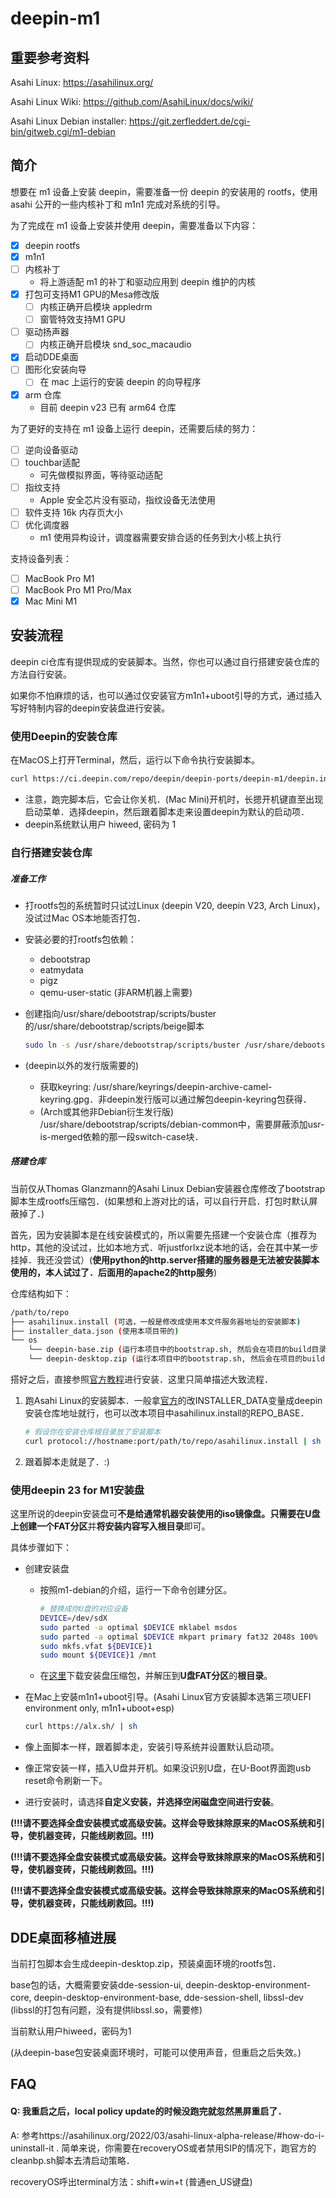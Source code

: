 # deepin-m1

## 重要参考资料

Asahi Linux: https://asahilinux.org/

Asahi Linux Wiki: https://github.com/AsahiLinux/docs/wiki/

Asahi Linux Debian installer: https://git.zerfleddert.de/cgi-bin/gitweb.cgi/m1-debian

## 简介

想要在 m1 设备上安装 deepin，需要准备一份 deepin 的安装用的 rootfs，使用 asahi 公开的一些内核补丁和 m1n1 完成对系统的引导。

为了完成在 m1 设备上安装并使用 deepin，需要准备以下内容：

- [x] deepin rootfs
- [x] m1n1
- [ ] 内核补丁
    - 将上游适配 m1 的补丁和驱动应用到 deepin 维护的内核
- [x] 打包可支持M1 GPU的Mesa修改版
    - [ ] 内核正确开启模块 appledrm
    - [ ] 窗管特效支持M1 GPU
- [ ] 驱动扬声器
    - [ ] 内核正确开启模块 snd_soc_macaudio
- [x] 启动DDE桌面
- [ ] 图形化安装向导
    - [ ] 在 mac 上运行的安装 deepin 的向导程序
- [x] arm 仓库
    - 目前 deepin v23 已有 arm64 仓库

为了更好的支持在 m1 设备上运行 deepin，还需要后续的努力：

- [ ] 逆向设备驱动
- [ ] touchbar适配
    - 可先做模拟界面，等待驱动适配
- [ ] 指纹支持
    - Apple 安全芯片没有驱动，指纹设备无法使用
- [ ] 软件支持 16k 内存页大小
- [ ] 优化调度器
    - m1 使用异构设计，调度器需要安排合适的任务到大小核上执行

支持设备列表：

- [ ] MacBook Pro M1
- [ ] MacBook Pro M1 Pro/Max
- [x] Mac Mini M1

## 安装流程

deepin ci仓库有提供现成的安装脚本。当然，你也可以通过自行搭建安装仓库的方法自行安装。

如果你不怕麻烦的话，也可以通过仅安装官方m1n1+uboot引导的方式，通过插入写好特制内容的deepin安装盘进行安装。

### 使用Deepin的安装仓库

在MacOS上打开Terminal，然后，运行以下命令执行安装脚本。

```zsh
curl https://ci.deepin.com/repo/deepin/deepin-ports/deepin-m1/deepin.install | sh
```

- 注意，跑完脚本后，它会让你关机．(Mac Mini)开机时，长摁开机键直至出现启动菜单．选择deepin，然后跟着脚本走来设置deepin为默认的启动项．
- deepin系统默认用户 hiweed, 密码为 1



### 自行搭建安装仓库

##### 准备工作

- 打rootfs包的系统暂时只试过Linux (deepin V20, deepin V23, Arch Linux)，没试过Mac OS本地能否打包．

- 安装必要的打rootfs包依赖：

  - debootstrap
  - eatmydata
  - pigz
  - qemu-user-static (非ARM机器上需要)

- 创建指向/usr/share/debootstrap/scripts/buster的/usr/share/debootstrap/scripts/beige脚本

  ```bash
  sudo ln -s /usr/share/debootstrap/scripts/buster /usr/share/debootstrap/scripts/beige
  ```

- (deepin以外的发行版需要的) 

  - 获取keyring: /usr/share/keyrings/deepin-archive-camel-keyring.gpg．非deepin发行版可以通过解包deepin-keyring包获得．
  - (Arch或其他非Debian衍生发行版) /usr/share/debootstrap/scripts/debian-common中，需要屏蔽添加usr-is-merged依赖的那一段switch-case块．

##### 搭建仓库


当前仅从Thomas Glanzmann的Asahi Linux Debian安装器仓库修改了bootstrap脚本生成rootfs压缩包．(如果想和上游对比的话，可以自行开启．打包时默认屏蔽掉了．) 

首先，因为安装脚本是在线安装模式的，所以需要先搭建一个安装仓库（推荐为http，其他的没试过，比如本地方式．听justforlxz说本地的话，会在其中某一步挂掉．我还没尝试）(**使用python的http.server搭建的服务器是无法被安装脚本使用的，本人试过了．后面用的apache2的http服务**)

仓库结构如下：

```bash
/path/to/repo
├── asahilinux.install (可选，一般是修改成使用本文件服务器地址的安装脚本)
├── installer_data.json (使用本项目带的)
└── os
    └── deepin-base.zip (运行本项目中的bootstrap.sh, 然后会在项目的build目录下生成)
    └── deepin-desktop.zip (运行本项目中的bootstrap.sh, 然后会在项目的build目录下生成)
```

搭好之后，直接参照[官方教程](https://asahilinux.org/2022/03/asahi-linux-alpha-release/)进行安装．这里只简单描述大致流程．

1. 跑Asahi Linux的安装脚本．一般拿[官方](https://alx.sh)的改INSTALLER_DATA变量成deepin安装仓库地址就行，也可以改本项目中asahilinux.install的REPO_BASE．

   ``` bash
   # 假设你在安装仓库根目录放了安装脚本
   curl protocol://hostname:port/path/to/repo/asahilinux.install | sh
   ```

2. 跟着脚本走就是了．:)



### 使用deepin 23 for M1安装盘

这里所说的deepin安装盘可**不是给通常机器安装使用的iso镜像盘。**只需要在U盘上**创建一个FAT分区**并**将安装内容写入根目录**即可。

具体步骤如下：

- 创建安装盘

  - 按照m1-debian的介绍，运行一下命令创建分区。

    ```bash
    # 替换成你U盘的对应设备
    DEVICE=/dev/sdX
    sudo parted -a optimal $DEVICE mklabel msdos
    sudo parted -a optimal $DEVICE mkpart primary fat32 2048s 100%
    sudo mkfs.vfat ${DEVICE}1
    sudo mount ${DEVICE}1 /mnt
    ```

  - 在[这里](https://ci.deepin.com/repo/deepin/deepin-ports/deepin-m1/deepin-m1-usb-installer.zip)下载安装盘压缩包，并解压到**U盘FAT分区**的**根目录**。

- 在Mac上安装m1n1+uboot引导。(Asahi Linux官方安装脚本选第三项UEFI environment only, m1n1+uboot+esp)

  ```bash
  curl https://alx.sh/ | sh
  ```

- 像上面脚本一样，跟着脚本走，安装引导系统并设置默认启动项。

- 像正常安装一样，插入U盘并开机。如果没识别U盘，在U-Boot界面跑usb reset命令刷新一下。

- 进行安装时，请选择**自定义安装，并选择空闲磁盘空间进行安装**。

**(!!!请不要选择全盘安装模式或高级安装。这样会导致抹除原来的MacOS系统和引导，使机器变砖，只能线刷救回。!!!)**

**(!!!请不要选择全盘安装模式或高级安装。这样会导致抹除原来的MacOS系统和引导，使机器变砖，只能线刷救回。!!!)**

**(!!!请不要选择全盘安装模式或高级安装。这样会导致抹除原来的MacOS系统和引导，使机器变砖，只能线刷救回。!!!)**



## DDE桌面移植进展

当前打包脚本会生成deepin-desktop.zip，预装桌面环境的rootfs包．

base包的话，大概需要安装dde-session-ui, deepin-desktop-environment-core, deepin-desktop-environment-base, dde-session-shell, libssl-dev　(libssl的打包有问题，没有提供libssl.so，需要修)

当前默认用户hiweed，密码为1

(从deepin-base包安装桌面环境时，可能可以使用声音，但重启之后失效。)

## FAQ

#### Q: 我重启之后，local policy update的时候没跑完就忽然黑屏重启了．

A: 参考https://asahilinux.org/2022/03/asahi-linux-alpha-release/#how-do-i-uninstall-it . 简单来说，你需要在recoveryOS或者禁用SIP的情况下，跑官方的cleanbp.sh脚本去清启动策略．

recoveryOS呼出terminal方法：shift+win+t (普通en_US键盘)
